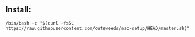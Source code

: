## Install:
```
/bin/bash -c "$(curl -fsSL https://raw.githubusercontent.com/cuteweeds/mac-setup/HEAD/master.sh)"
```
